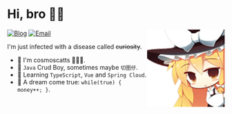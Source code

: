 # Hi, bro 🐱‍🏍 

<img align="right" src="https://github.com/cosmoscatts/cosmoscatts/blob/master/image.png" width="180">

[![Blog](https://img.shields.io/badge/Blog-0BA641?style=flat-square&logo=firefox-browser&logoColor=white)](https://cosmoscatts.ren)
[![Email](https://img.shields.io/badge/-Email-0B63A6?style=flat-square&logo=Gmail&logoColor=white)](mailto:2138889191@qq.com)

I'm just infected with a disease called ~~curiosity~~.

- 🤣 I'm cosmoscatts 🧑🏻‍💻.
- 👾 `Java` Crud Boy, sometimes maybe `切图仔`.
- 🚀 Learning `TypeScript`, `Vue` and `Spring Cloud`.
- 🍔 A dream come true: `while(true) { money++; }`.

